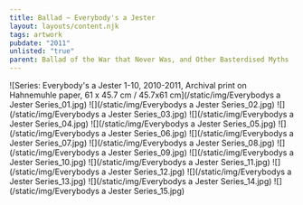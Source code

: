 ```yaml
---
title: Ballad ~ Everybody's a Jester
layout: layouts/content.njk
tags: artwork
pubdate: "2011"
unlisted: "true"
parent: Ballad of the War that Never Was, and Other Basterdised Myths
---
```

![Series: Everybody's a Jester 1-10, 2010-2011, Archival print on Hahnemuhle paper, 61 x 45.7 cm / 45.7x61 cm](/static/img/Everybodys a Jester Series_01.jpg)
![](/static/img/Everybodys a Jester Series_02.jpg)
![](/static/img/Everybodys a Jester Series_03.jpg)
![](/static/img/Everybodys a Jester Series_04.jpg)
![](/static/img/Everybodys a Jester Series_05.jpg)
![](/static/img/Everybodys a Jester Series_06.jpg)
![](/static/img/Everybodys a Jester Series_07.jpg)
![](/static/img/Everybodys a Jester Series_08.jpg)
![](/static/img/Everybodys a Jester Series_09.jpg)
![](/static/img/Everybodys a Jester Series_10.jpg)
![](/static/img/Everybodys a Jester Series_11.jpg)
![](/static/img/Everybodys a Jester Series_12.jpg)
![](/static/img/Everybodys a Jester Series_13.jpg)
![](/static/img/Everybodys a Jester Series_14.jpg)
![](/static/img/Everybodys a Jester Series_15.jpg)
